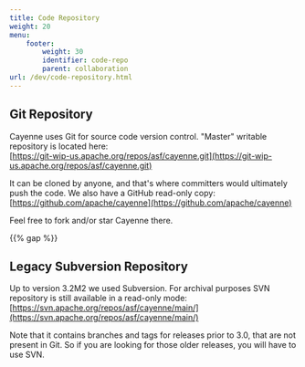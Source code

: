 ```yaml
---
title: Code Repository
weight: 20
menu:  
    footer:
        weight: 30
        identifier: code-repo
        parent: collaboration
url: /dev/code-repository.html
---
```


## Git Repository

Cayenne uses Git for source code version control. "Master" writable repository is located here:    
[https://git-wip-us.apache.org/repos/asf/cayenne.git](https://git-wip-us.apache.org/repos/asf/cayenne.git)

It can be cloned by anyone, and that's where committers would ultimately push the code. We also have a GitHub read-only copy:  
[https://github.com/apache/cayenne](https://github.com/apache/cayenne) 

Feel free to fork and/or star Cayenne there.

{{% gap %}}

## Legacy Subversion Repository

Up to version 3.2M2 we used Subversion. For archival purposes SVN repository is still available 
in a read-only mode:  
[https://svn.apache.org/repos/asf/cayenne/main/](https://svn.apache.org/repos/asf/cayenne/main/)

Note that it contains branches and tags for releases prior to 3.0, that are not present in Git. So if you are looking for those older releases, you will have to use SVN.